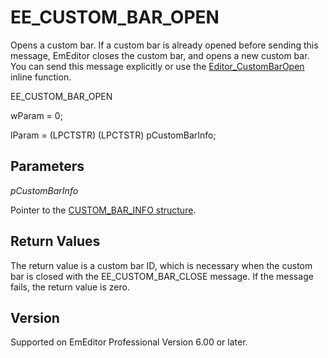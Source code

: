 # EE\_CUSTOM\_BAR\_OPEN

Opens a custom bar. If a custom bar is already opened before sending this message, EmEditor closes the custom bar, and opens a new custom bar. You can send this message
explicitly or use the [Editor\_CustomBarOpen](../macro/editor_custombaropen) inline function.

EE\_CUSTOM\_BAR\_OPEN

wParam = 0;

lParam = (LPCTSTR) (LPCTSTR) pCustomBarInfo;

## Parameters

_pCustomBarInfo_

Pointer to the [CUSTOM\_BAR\_INFO structure](../structure/custom_bar_info).

## Return Values

The return value is a custom bar ID, which is necessary when the custom bar is closed with the EE\_CUSTOM\_BAR\_CLOSE message. If the message fails, the return value is zero.

## Version

Supported on EmEditor Professional Version 6.00 or later.
